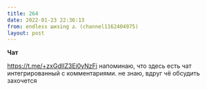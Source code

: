 ```yaml
---
title: 264
date: 2022-01-23 22:36:13
from: endless шизing ⍼ (channel1162404975)
layout: post
---
```


**Чат**

<https://t.me/+zxGdIIZ3Ei0yNzFi> напоминаю, что здесь есть чат интегрированный с комментариями. не знаю, вдруг чё обсудить захочется
